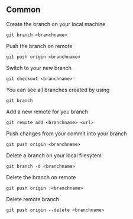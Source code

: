 ## Common

Create the branch on your local machine

	git branch <branchname>

Push the branch on remote

	git push origin <branchname>

Switch to your new branch

	git checkout <branchname>

You can see all branches created by using

	git branch

Add a new remote for you branch

	git remote add <branchname> <url>

Push changes from your commit into your branch

	git push origin <branchname>

Delete a branch on your local filesytem

	git branch -d <branchname>

Delete the branch on remote

	git push origin :<branchname>

Delete remote branch

	git push origin --delete <branchname>
